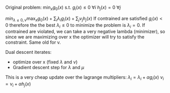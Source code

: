 Original problem:
$\min_x g_0(x)$
s.t.
$g_i(x) \leq 0 \ \forall i$ 
$h_j(x) = 0 \ \forall j$

$min_{\lambda \leq 0, \nu} \max_x g_0(x) + \sum_i \lambda_i g_i(x) + \sum_j \nu_j h_j(x)$
If contrained are satisfied $g_i(x) < 0$ therefore the the best $\lambda_i \leq 0$ to minimize the problem is $\lambda_i = 0$. 
If contrained are violated, we can take a very negative lambda (minimizer), so since we are maximizing over x the optimizer will try to satisfy the constraint. Same old for v. 

Dual descent iterates:
- optimize over x (fixed $\lambda$ and $\nu$)
- Gradient descent step for $\lambda$ and $\mu$

This is a very cheap update over the lagrange multipliers:
$\lambda_i = \lambda_i + \alpha g_i(x)$
$\nu_i = \nu_i + \alpha h_j(x)$